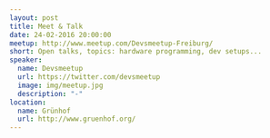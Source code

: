 ```yaml
---
layout: post
title: Meet & Talk
date: 24-02-2016 20:00:00
meetup: http://www.meetup.com/Devsmeetup-Freiburg/
short: Open talks, topics: hardware programming, dev setups...
speaker:
  name: Devsmeetup
  url: https://twitter.com/devsmeetup
  image: img/meetup.jpg
  description: "-"
location:
  name: Grünhof
  url: http://www.gruenhof.org/
---
```


